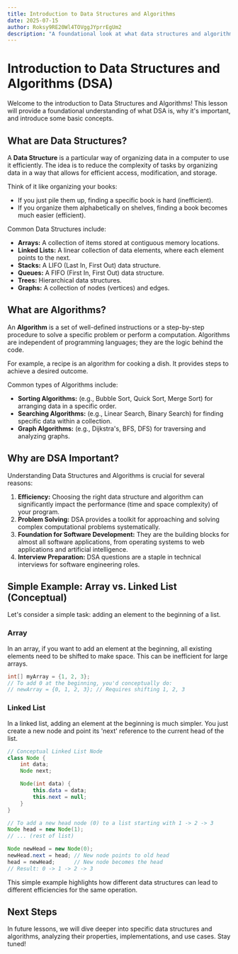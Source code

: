 ```yaml
---
title: Introduction to Data Structures and Algorithms
date: 2025-07-15
author: Roksy9RE20Wl4TOVggJYprrEgUm2
description: "A foundational look at what data structures and algorithms are and why they are essential for efficient software development."
---
```


# Introduction to Data Structures and Algorithms (DSA)

Welcome to the introduction to Data Structures and Algorithms! This lesson will provide a foundational understanding of what DSA is, why it's important, and introduce some basic concepts.

## What are Data Structures?

A **Data Structure** is a particular way of organizing data in a computer to use it efficiently. The idea is to reduce the complexity of tasks by organizing data in a way that allows for efficient access, modification, and storage.

Think of it like organizing your books:
*   If you just pile them up, finding a specific book is hard (inefficient).
*   If you organize them alphabetically on shelves, finding a book becomes much easier (efficient).

Common Data Structures include:
*   **Arrays:** A collection of items stored at contiguous memory locations.
*   **Linked Lists:** A linear collection of data elements, where each element points to the next.
*   **Stacks:** A LIFO (Last In, First Out) data structure.
*   **Queues:** A FIFO (First In, First Out) data structure.
*   **Trees:** Hierarchical data structures.
*   **Graphs:** A collection of nodes (vertices) and edges.

## What are Algorithms?

An **Algorithm** is a set of well-defined instructions or a step-by-step procedure to solve a specific problem or perform a computation. Algorithms are independent of programming languages; they are the logic behind the code.

For example, a recipe is an algorithm for cooking a dish. It provides steps to achieve a desired outcome.

Common types of Algorithms include:
*   **Sorting Algorithms:** (e.g., Bubble Sort, Quick Sort, Merge Sort) for arranging data in a specific order.
*   **Searching Algorithms:** (e.g., Linear Search, Binary Search) for finding specific data within a collection.
*   **Graph Algorithms:** (e.g., Dijkstra's, BFS, DFS) for traversing and analyzing graphs.

## Why are DSA Important?

Understanding Data Structures and Algorithms is crucial for several reasons:

1.  **Efficiency:** Choosing the right data structure and algorithm can significantly impact the performance (time and space complexity) of your program.
2.  **Problem Solving:** DSA provides a toolkit for approaching and solving complex computational problems systematically.
3.  **Foundation for Software Development:** They are the building blocks for almost all software applications, from operating systems to web applications and artificial intelligence.
4.  **Interview Preparation:** DSA questions are a staple in technical interviews for software engineering roles.

## Simple Example: Array vs. Linked List (Conceptual)

Let's consider a simple task: adding an element to the beginning of a list.

### Array

In an array, if you want to add an element at the beginning, all existing elements need to be shifted to make space. This can be inefficient for large arrays.

```java
int[] myArray = {1, 2, 3};
// To add 0 at the beginning, you'd conceptually do:
// newArray = {0, 1, 2, 3}; // Requires shifting 1, 2, 3
```

### Linked List

In a linked list, adding an element at the beginning is much simpler. You just create a new node and point its 'next' reference to the current head of the list.

```java
// Conceptual Linked List Node
class Node {
    int data;
    Node next;

    Node(int data) {
        this.data = data;
        this.next = null;
    }
}

// To add a new head node (0) to a list starting with 1 -> 2 -> 3
Node head = new Node(1);
// ... (rest of list)

Node newHead = new Node(0);
newHead.next = head; // New node points to old head
head = newHead;      // New node becomes the head
// Result: 0 -> 1 -> 2 -> 3
```

This simple example highlights how different data structures can lead to different efficiencies for the same operation.

## Next Steps

In future lessons, we will dive deeper into specific data structures and algorithms, analyzing their properties, implementations, and use cases. Stay tuned!
